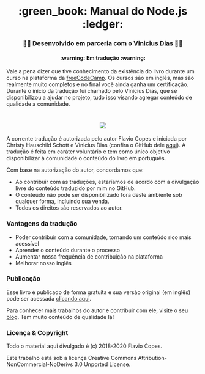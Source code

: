 <h1 align="center"> :green_book:  Manual do Node.js  :ledger: </h1>

<h3 align="center"> 👨‍💻 Desenvolvido em parceria com o <a href="https://github.com/ViniciusmDias">Vinicius Dias</a> 👨‍💻 </h4>

<h4 align="center"> :warning: Em tradução :warning: </h4>

Vale a pena dizer que tive conhecimento da existência do livro durante um curso na plataforma da [freeCodeCamp](https://www.freecodecamp.org/learn/). Os cursos são em inglês, mas são realmente muito completos e no final você ainda ganha um certificação. Durante o início da tradução fui chamado pelo Vinicius Dias, que se disponibilizou a ajudar no projeto, tudo isso visando agregar conteúdo de qualidade a comunidade.


<h1 align="center"><img src="https://upload.wikimedia.org/wikipedia/commons/thumb/d/d9/Node.js_logo.svg/1200px-Node.js_logo.svg.png" /></h1>


A corrente tradução é autorizada pelo autor Flavio Copes e iniciada por Christy Hauschild Schott e Vinicius Dias (confira o GitHub dele [aqui](https://github.com/ViniciusmDias)). A tradução é feita em caráter voluntário e tem como único objetivo disponibilizar à comunidade o conteúdo do livro em português.

Com base na autorização do autor, concordamos que:

- Ao contribuir com as traduções, estaríamos de acordo com a divulgação livre do conteúdo traduzido por mim no GitHub.
- O conteúdo não pode ser disponibilizado fora deste ambiente sob qualquer forma, incluíndo sua venda.
- Todos os direitos são reservados ao autor.

### Vantagens da tradução

- Poder contribuir com a comunidade, tornando um conteúdo rico mais acessível
- Aprender o conteúdo durante o processo
- Aumentar nossa frequência de contribuição na plataforma
- Melhorar nosso inglês

### Publicação

Esse livro é publicado de forma gratuita e sua versão original (em inglês) pode ser acessada [clicando aqui](https://flaviocopes.nyc3.digitaloceanspaces.com/node-handbook/node-handbook.pdf).

Para conhecer mais trabalhos do autor e contribuir com ele, visite o seu [blog](https://www.freecodecamp.org/news/author/flavio/). Tem muito conteúdo de qualidade lá! 


### Licença & Copyright
Todo o material aqui divulgado é (c) 2018-2020 Flavio Copes.

Este trabalho está sob a licença Creative Commons Attribution-NonCommercial-NoDerivs 3.0 Unported License.
